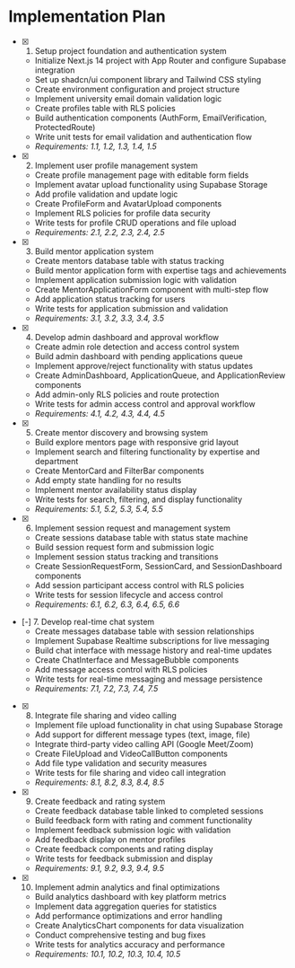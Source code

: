# Implementation Plan

- [x] 1. Setup project foundation and authentication system
  - Initialize Next.js 14 project with App Router and configure Supabase integration
  - Set up shadcn/ui component library and Tailwind CSS styling
  - Create environment configuration and project structure
  - Implement university email domain validation logic
  - Create profiles table with RLS policies
  - Build authentication components (AuthForm, EmailVerification, ProtectedRoute)
  - Write unit tests for email validation and authentication flow
  - _Requirements: 1.1, 1.2, 1.3, 1.4, 1.5_

- [x] 2. Implement user profile management system
  - Create profile management page with editable form fields
  - Implement avatar upload functionality using Supabase Storage
  - Add profile validation and update logic
  - Create ProfileForm and AvatarUpload components
  - Implement RLS policies for profile data security
  - Write tests for profile CRUD operations and file upload
  - _Requirements: 2.1, 2.2, 2.3, 2.4, 2.5_

- [x] 3. Build mentor application system
  - Create mentors database table with status tracking
  - Build mentor application form with expertise tags and achievements
  - Implement application submission logic with validation
  - Create MentorApplicationForm component with multi-step flow
  - Add application status tracking for users
  - Write tests for application submission and validation
  - _Requirements: 3.1, 3.2, 3.3, 3.4, 3.5_

- [x] 4. Develop admin dashboard and approval workflow
  - Create admin role detection and access control system
  - Build admin dashboard with pending applications queue
  - Implement approve/reject functionality with status updates
  - Create AdminDashboard, ApplicationQueue, and ApplicationReview components
  - Add admin-only RLS policies and route protection
  - Write tests for admin access control and approval workflow
  - _Requirements: 4.1, 4.2, 4.3, 4.4, 4.5_

- [x] 5. Create mentor discovery and browsing system
  - Build explore mentors page with responsive grid layout
  - Implement search and filtering functionality by expertise and department
  - Create MentorCard and FilterBar components
  - Add empty state handling for no results
  - Implement mentor availability status display
  - Write tests for search, filtering, and display functionality
  - _Requirements: 5.1, 5.2, 5.3, 5.4, 5.5_

- [x] 6. Implement session request and management system
  - Create sessions database table with status state machine
  - Build session request form and submission logic
  - Implement session status tracking and transitions
  - Create SessionRequestForm, SessionCard, and SessionDashboard components
  - Add session participant access control with RLS policies
  - Write tests for session lifecycle and access control
  - _Requirements: 6.1, 6.2, 6.3, 6.4, 6.5, 6.6_

- [-] 7. Develop real-time chat system
  - Create messages database table with session relationships
  - Implement Supabase Realtime subscriptions for live messaging
  - Build chat interface with message history and real-time updates
  - Create ChatInterface and MessageBubble components
  - Add message access control with RLS policies
  - Write tests for real-time messaging and message persistence
  - _Requirements: 7.1, 7.2, 7.3, 7.4, 7.5_

- [x] 8. Integrate file sharing and video calling
  - Implement file upload functionality in chat using Supabase Storage
  - Add support for different message types (text, image, file)
  - Integrate third-party video calling API (Google Meet/Zoom)
  - Create FileUpload and VideoCallButton components
  - Add file type validation and security measures
  - Write tests for file sharing and video call integration
  - _Requirements: 8.1, 8.2, 8.3, 8.4, 8.5_

- [x] 9. Create feedback and rating system
  - Create feedback database table linked to completed sessions
  - Build feedback form with rating and comment functionality
  - Implement feedback submission logic with validation
  - Add feedback display on mentor profiles
  - Create feedback components and rating display
  - Write tests for feedback submission and display
  - _Requirements: 9.1, 9.2, 9.3, 9.4, 9.5_

- [x] 10. Implement admin analytics and final optimizations
  - Build analytics dashboard with key platform metrics
  - Implement data aggregation queries for statistics
  - Add performance optimizations and error handling
  - Create AnalyticsChart components for data visualization
  - Conduct comprehensive testing and bug fixes
  - Write tests for analytics accuracy and performance
  - _Requirements: 10.1, 10.2, 10.3, 10.4, 10.5_